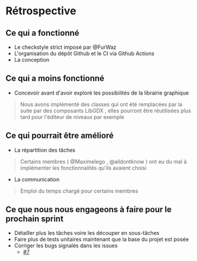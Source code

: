 # Rétrospective 
## Ce qui a fonctionné
- Le checkstyle strict imposé par @FurWaz
- L'organisation du dépôt Github et le CI via Github Actions
- La conception
## Ce qui a moins fonctionné
- Concevoir avant d'avoir exploré les possibilités de la librairie graphique
> Nous avons implémenté des classes qui ont été remplacées par la suite par des composants LibGDX , elles pourront être réutilisées plus tard pour l'éditeur de niveaux par exemple
## Ce qui pourrait être amélioré
- La répartition des tâches
> Certains membres ( @Maximelego , @aildontknow ) ont eu du mal à implémenter les fonctionnalités qu'ils avaient choisi

- La communication
> Emploi du temps chargé pour certains membres

## Ce que nous nous engageons à faire pour le prochain sprint

- Détailler plus les tâches voire les découper en sous-tâches
- Faire plus de tests unitaires maintenant que la base du projet est posée
- Corriger les bugs signalés dans les issues
    - [#7](https://github.com/toxicbloud/ACL-2023-MazeOfMadness/issues/7)